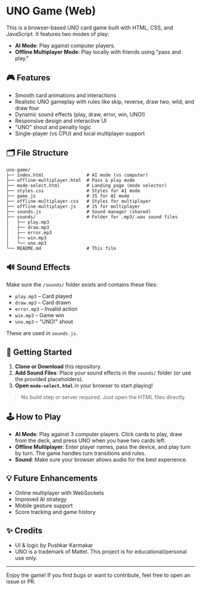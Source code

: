 # UNO Game (Web)

This is a browser-based UNO card game built with HTML, CSS, and JavaScript. It features two modes of play:
- **AI Mode**: Play against computer players.
- **Offline Multiplayer Mode**: Play locally with friends using "pass and play."

## 🎮 Features
- Smooth card animations and interactions
- Realistic UNO gameplay with rules like skip, reverse, draw two, wild, and draw four
- Dynamic sound effects (play, draw, error, win, UNO!)
- Responsive design and interactive UI
- "UNO" shout and penalty logic
- Single-player (vs CPU) and local multiplayer support

## 🗂️ File Structure
```
uno-game/
├── index.html                # AI mode (vs computer)
├── offline-multiplayer.html  # Pass & play mode
├── mode-select.html          # Landing page (mode selector)
├── styles.css                # Styles for AI mode
├── game.js                   # JS for AI mode
├── offline-multiplayer.css   # Styles for multiplayer
├── offline-multiplayer.js    # JS for multiplayer
├── sounds.js                 # Sound manager (shared)
├── sounds/                   # Folder for .mp3/.wav sound files
│   ├── play.mp3
│   ├── draw.mp3
│   ├── error.mp3
│   ├── win.mp3
│   └── uno.mp3
└── README.md                 # This file
```
## 🔊 Sound Effects

Make sure the `/sounds/` folder exists and contains these files:
- `play.mp3` – Card played
- `draw.mp3` – Card drawn
- `error.mp3` – Invalid action
- `win.mp3` – Game win
- `uno.mp3` – "UNO!" shout

These are used in `sounds.js`.

## 🚀 Getting Started
1. **Clone or Download** this repository.
2. **Add Sound Files**: Place your sound effects in the `sounds/` folder (or use the provided placeholders).
3. **Open `mode-select.html`** in your browser to start playing!

> No build step or server required. Just open the HTML files directly.

## 🕹️ How to Play
- **AI Mode**: Play against 3 computer players. Click cards to play, draw from the deck, and press UNO when you have two cards left.
- **Offline Multiplayer**: Enter player names, pass the device, and play turn by turn. The game handles turn transitions and rules.
- **Sound**: Make sure your browser allows audio for the best experience.

## 💡 Future Enhancements

- Online multiplayer with WebSockets
- Improved AI strategy
- Mobile gesture support
- Score tracking and game history

## ✨ Credits
- UI & logic by Pushkar Karmakar
- UNO is a trademark of Mattel. This project is for educational/personal use only.

---

Enjoy the game! If you find bugs or want to contribute, feel free to open an issue or PR. 
